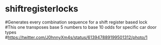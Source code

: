 # shiftregisterlocks
#Generates every combination sequence for a shift register based lock
#This one transposes base 5 numbers to base 10 odds for specific car door types
#https://twitter.com/J0hnnyXm4s/status/613947889199501312/photo/1
